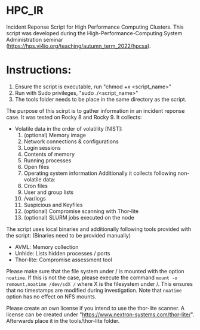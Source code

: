 # HPC_IR
Incident Reponse Script for High Performance Computing Clusters. This script was developed during the High-Performance-Computing System Administration seminar (https://hps.vi4io.org/teaching/autumn_term_2022/hpcsa).

# Instructions:
1. Ensure the script is executable, run "chmod +x <script_name>"
2. Run with Sudo privileges, "sudo ./<script_name>"
3. The tools folder needs to be place in the same directory as the script.

The purpose of this scirpt is to gather information in an incident reponse case. 
It was tested on Rocky 8 and Rocky 9. 
It collects:
- Volatile data in the order of volatility [NIST]:
  1.	(optional) Memory image
  2.	Network connections & configurations
  3.	Login sessions
  4.	Contents of memory
  5.	Running processes
  6.	Open files
  7.	Operating system information
Additionally it collects following non-volatile data:
  8. Cron files
  9. User and group lists
 	10. /var/logs
	11. Suspicious and Keyfiles
	12. (optional) Compromise scanning with Thor-lite
  13. (optional) SLURM jobs executed on the node

The script uses local binaries and additionally following tools provided with the script:
(Binaries need to be provided manually)
 - AVML: Memory collection
 - Unhide: Lists hidden processes / ports
 - Thor-lite: Compromise assessment tool

Please make sure that the file system under / is mounted with the option `noatime`. 
If this is not the case, please execute the command 
`mount -o remount,noatime /dev/sdX /` where X is the filesystem 
under /. This ensures that no timestamps are modified during investigation.
Note that `noatime` option has no effect on NFS mounts.

Please create an own license if you intend to use the thor-lite scanner.
A license can be created under "https://www.nextron-systems.com/thor-lite/".
Afterwards place it in the tools/thor-lite folder.

